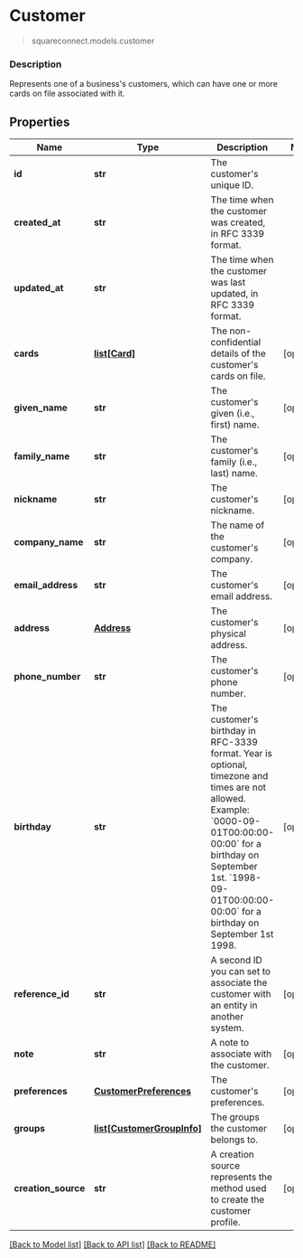 # Customer
> squareconnect.models.customer

### Description

Represents one of a business's customers, which can have one or more cards on file associated with it.

## Properties
Name | Type | Description | Notes
------------ | ------------- | ------------- | -------------
**id** | **str** | The customer&#39;s unique ID. | 
**created_at** | **str** | The time when the customer was created, in RFC 3339 format. | 
**updated_at** | **str** | The time when the customer was last updated, in RFC 3339 format. | 
**cards** | [**list[Card]**](Card.md) | The non-confidential details of the customer&#39;s cards on file. | [optional] 
**given_name** | **str** | The customer&#39;s given (i.e., first) name. | [optional] 
**family_name** | **str** | The customer&#39;s family (i.e., last) name. | [optional] 
**nickname** | **str** | The customer&#39;s nickname. | [optional] 
**company_name** | **str** | The name of the customer&#39;s company. | [optional] 
**email_address** | **str** | The customer&#39;s email address. | [optional] 
**address** | [**Address**](Address.md) | The customer&#39;s physical address. | [optional] 
**phone_number** | **str** | The customer&#39;s phone number. | [optional] 
**birthday** | **str** | The customer&#39;s birthday in RFC-3339 format. Year is optional, timezone and times are not allowed. Example: &#x60;0000-09-01T00:00:00-00:00&#x60; for a birthday on September 1st. &#x60;1998-09-01T00:00:00-00:00&#x60; for a birthday on September 1st 1998. | [optional] 
**reference_id** | **str** | A second ID you can set to associate the customer with an entity in another system. | [optional] 
**note** | **str** | A note to associate with the customer. | [optional] 
**preferences** | [**CustomerPreferences**](CustomerPreferences.md) | The customer&#39;s preferences. | [optional] 
**groups** | [**list[CustomerGroupInfo]**](CustomerGroupInfo.md) | The groups the customer belongs to. | [optional] 
**creation_source** | **str** | A creation source represents the method used to create the customer profile. | [optional] 

[[Back to Model list]](../README.md#documentation-for-models) [[Back to API list]](../README.md#documentation-for-api-endpoints) [[Back to README]](../README.md)



